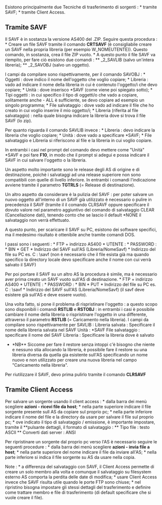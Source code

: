 Esistono principalmente due Tecniche di trasferimento di sorgenti : 
 \* tramite SAVF;
 \* tramite Client Access.

## Tramite SAVF
Il SAVF è in sostanza la versione AS400 del .ZIP.
Seguire questa procedura : 
 \* Creare un file SAVF tramite il comando **CRTSAVF** (è consigliabile creare un SAVF nella propria libreria (per esempio W_NOMEUTENTE)). Questo comando, in sostanza, crea il file ZIP vuoto.
 \* A questo punto il file SAVF va riempito, per fare ciò esistono due comandi : 
 \*\* _2_SAVLIB (salvo un'intera libreria);
 \*\* _2_SAVOBJ (salvo un oggetto).

I campi da compilare sono rispettivamente, per il comando SAVOBJ : 
 \* Oggetti :  dove indico il nome dell'oggetto che voglio copiare;
 \* Libreria :  vado ad indicare il nome della libreria in cui è contenuto l'oggetto/i che devo copiare;
 \* Unità :  dove inserisco \*SAVF (come viene poi spiegato sotto);
 \* Tipi oggetti :  in cui specifico il tipo di oggetti/o che vado a copiare, solitamente anche - ALL è sufficiente, se devo copiare ad esempio un singolo programma;
 \* File salvataggio :  dove vado ad indicare il file che ho creato in cui voglio inserire il mio  oggetto/i;
 \* Libreria (riferita al file salvataggio) :  nella quale bisogna indicare la libreria dove si trova il file SAVF (lo zip).

Per quanto riguarda il comando SAVLIB invece : 
 \* Libreria :  devo indicare la libreria che voglio copiare;
 \* Unità :  dove vado a specificare \*SAVF;
 \* File salvataggio e Libreria si riferiscono al file e la libreria in cui voglio copiare.

In entrambi i casi nel prompt del comando devo mettere come "Unità" \*SAVF e poi fare **F10**, in modo che il prompt si adegui e possa indicare il SAVF in cui salvare l'oggetto o la libreria.

Un aspetto molto importante sono le release degli AS di origine e di destinazione, poichè i salvataggi ad una release superiore non sono compatibili con quelle di livello inferiore. In entrambi i comandi l'indicazione avviene tramite il parametro **TGTRLS** (= Release di destinazione).

Un altro aspetto da considerare è la pulizia del SAVF :  per poter salvare un nuovo oggetto all'interno di un SAVF già utilizzato è necessario o pulire in precedenza il SAVF (tramite il il comando CLRSAVF oppure specificare il dovuto valore nel parametro aggiuntivo del comando di salvataggio CLEAR (Cancellazione dati), tenendo conto che se lascio il default \*NONE il salvataggio non verrà effettuato.

A questo punto, per scaricare il SAVF su PC, esistono dei software specifici, ma il medesimo risultato è ottenibile anche tramite comandi DOS.

I passi sono  i seguenti : 
 \* FTP + indirizzo AS400
 \* UTENTE : 
 \* PASSWORD : 
 \* BIN
 \* GET
 \* Indirizzo del SAVF sull'AS (Libreria/NomeSavf)
 \* Indirizzo del file su PC es. C : \savf (non è necessario che il file esista già ma quando specifico la directory locale devo specificare anche il nome con cui verrà salvato il SAVF)

Per poi portare il SAVF su un altro AS la procedura è simile, ma è necessario aver prima creato un SAVF vuoto sull'AS di destinazione.
 \* FTP + indirizzo AS400
 \* UTENTE : 
 \* PASSWORD : 
 \* BIN
 \* PUT
 \* Indirizzo del file su PC es. C : \savf
 \* Indirizzo del SAVF sull'AS (Libreria/NomeSavf) (il savf deve esistere già sull'AS e deve essere vuoto).

Una volta fatto, si pone il problema di rispristinare l'oggetto :  a questo scopo sono disponibili i comandi **RSTLIB** e **RSTOBJ** :  in entrambi i casi è possibile cambiare il nome della libreria o rispristinare l'oggetto in una differente, attraverso il parametro **RSTLIB** (= Caricamento nella libreria).
I campi da compilare sono rispettivamente per SAVLIB : 
Libreria salvata :  Specificare il nome della libreria salvata nel SAVF
Unità :  \*SAVF
File salvataggio :  specificare il nome del SAVF
Libreria :  Specificare la libreria dove è salvato
- \*NB\*\* Siccome per fare il restore senza intoppi c'è bisogno che niente e nessuno stia allocando la libreria, è possibile fare il restore su una libreria diversa da quella gia esistente sull'AS specificando un nome nuovo e non utilizzato per creare una nuova libreria nel campo "Caricamento nella libreria".


Per riutilizzare il SAVF, devo prima pulirlo tramite il comando **CLRSAVF**

## Tramite Client Access
Per salvare un sorgente usando il client access : 
 \* dalla barra dei menù scegliere **azioni - ricevi file da host**;
 \* nella parte superiore indicare il file sorgente presente sull AS da copiare sul proprio pc;
 \* nella parte inferiore indicare il nome del file e la directory da usare per salvare il file sul proprio pc;
 \* ove indicato il tipo di salvataggio / emissione, è importante impostare, tramite il **pulsante dettagli, il formato di salvataggio : 
 \*\* Tipo file :  testo ASCII
 \*\* Converti dati server :  ANSI

Per ripristinare un sorgente dal proprio pc verso l'AS è necessario seguire le seguenti procedure : 
 \* dalla barra dei menù scegliere **azioni - invia file a host**;
 \* nella parte superiore del nome indicare il file da inviare all'AS;
 \* nella parte inferiore si indica il file sorgente su AS da usare nella copia.

Note : 
 \* a differenza del salvataggio con SAVF, il Client Access permette di creare un solo membro alla volta e comunque il salvataggio su filesystem esterno AS comporta la perdita delle date di modifica;
 \* usare Client Access invece che SAVF risulta utile quando le porte FTP sono chiuse;
 \* nel ripristino bisogna impostare gli stessi dettagli del trasferimento e definire come trattare membro e file di trasferimento (di default specificare che si vuole creare il file).
